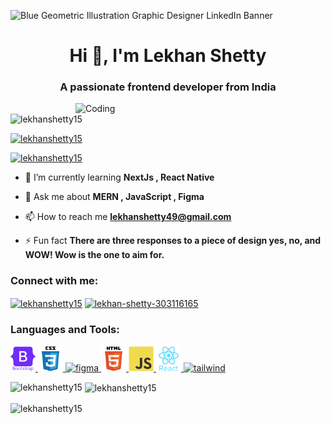 
![Blue Geometric Illustration Graphic Designer LinkedIn Banner](https://github.com/lekhanShetty15/lekhanShetty15/assets/159422559/92ec5544-106f-4502-b02b-c6dc3f0fe855)

<h1 align="center">Hi 👋, I'm Lekhan Shetty</h1>
<h3 align="center">A passionate frontend developer from India</h3>
<img align="right" alt="Coding" width="400" src="https://imgs.search.brave.com/CKI21v0kbp52ioPzOINSUh87LRkMTrN2Nv-8PN8E5Ic/rs:fit:860:0:0/g:ce/aHR0cHM6Ly9naWZk/Yi5jb20vaW1hZ2Vz/L2hpZ2gvY29kaW5n/LWdpcmwtYW5pbWF0/aW9uLWZlN3Q0Z2Vq/dXJtdG9mOHYuZ2lm.gif">

<p align="left"> <img src="https://komarev.com/ghpvc/?username=lekhanshetty15&label=Profile%20views&color=0e75b6&style=flat" alt="lekhanshetty15" /> </p>

<p align="left"> <a href="https://github.com/ryo-ma/github-profile-trophy"><img src="https://github-profile-trophy.vercel.app/?username=lekhanshetty15" alt="lekhanshetty15" /></a> </p>

<p align="left"> <a href="https://twitter.com/lekhanshetty15" target="blank"><img src="https://img.shields.io/twitter/follow/lekhanshetty15?logo=twitter&style=for-the-badge" alt="lekhanshetty15" /></a> </p>

- 🌱 I’m currently learning **NextJs , React Native**

- 💬 Ask me about **MERN , JavaScript , Figma**

- 📫 How to reach me **lekhanshetty49@gmail.com**

- ⚡ Fun fact **There are three responses to a piece of design yes, no, and WOW! Wow is the one to aim for.**

<h3 align="left">Connect with me:</h3>
<p align="left">
<a href="https://twitter.com/lekhanshetty15" target="blank"><img align="center" src="https://raw.githubusercontent.com/rahuldkjain/github-profile-readme-generator/master/src/images/icons/Social/twitter.svg" alt="lekhanshetty15" height="30" width="40" /></a>
<a href="https://linkedin.com/in/lekhan-shetty-303116165" target="blank"><img align="center" src="https://raw.githubusercontent.com/rahuldkjain/github-profile-readme-generator/master/src/images/icons/Social/linked-in-alt.svg" alt="lekhan-shetty-303116165" height="30" width="40" /></a>
</p>

<h3 align="left">Languages and Tools:</h3>
<p align="left"> <a href="https://getbootstrap.com" target="_blank" rel="noreferrer"> <img src="https://raw.githubusercontent.com/devicons/devicon/master/icons/bootstrap/bootstrap-plain-wordmark.svg" alt="bootstrap" width="40" height="40"/> </a> <a href="https://www.w3schools.com/css/" target="_blank" rel="noreferrer"> <img src="https://raw.githubusercontent.com/devicons/devicon/master/icons/css3/css3-original-wordmark.svg" alt="css3" width="40" height="40"/> </a> <a href="https://www.figma.com/" target="_blank" rel="noreferrer"> <img src="https://www.vectorlogo.zone/logos/figma/figma-icon.svg" alt="figma" width="40" height="40"/> </a> <a href="https://www.w3.org/html/" target="_blank" rel="noreferrer"> <img src="https://raw.githubusercontent.com/devicons/devicon/master/icons/html5/html5-original-wordmark.svg" alt="html5" width="40" height="40"/> </a> <a href="https://developer.mozilla.org/en-US/docs/Web/JavaScript" target="_blank" rel="noreferrer"> <img src="https://raw.githubusercontent.com/devicons/devicon/master/icons/javascript/javascript-original.svg" alt="javascript" width="40" height="40"/> </a> <a href="https://reactjs.org/" target="_blank" rel="noreferrer"> <img src="https://raw.githubusercontent.com/devicons/devicon/master/icons/react/react-original-wordmark.svg" alt="react" width="40" height="40"/> </a> <a href="https://tailwindcss.com/" target="_blank" rel="noreferrer"> <img src="https://www.vectorlogo.zone/logos/tailwindcss/tailwindcss-icon.svg" alt="tailwind" width="40" height="40"/> </a> </p>

<p><img align="left" src="https://github-readme-stats.vercel.app/api/top-langs?username=lekhanshetty15&show_icons=true&locale=en&layout=compact" alt="lekhanshetty15" /></p>

<p>&nbsp;<img align="center" src="https://github-readme-stats.vercel.app/api?username=lekhanshetty15&show_icons=true&locale=en" alt="lekhanshetty15" /></p>

<p><img align="center" src="https://github-readme-streak-stats.herokuapp.com/?user=lekhanshetty15&" alt="lekhanshetty15" /></p>
